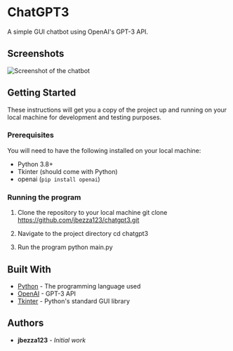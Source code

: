 # ChatGPT3

A simple GUI chatbot using OpenAI's GPT-3 API.

## Screenshots
![Screenshot of the chatbot](screenshots/screenshot1.png)

## Getting Started

These instructions will get you a copy of the project up and running on your local machine for development and testing purposes.

### Prerequisites

You will need to have the following installed on your local machine:

- Python 3.8+
- Tkinter (should come with Python)
- openai (`pip install openai`)

### Running the program

1. Clone the repository to your local machine
git clone https://github.com/jbezza123/chatgpt3.git


2. Navigate to the project directory
cd chatgpt3

3. Run the program
python main.py


## Built With

* [Python](https://www.python.org/) - The programming language used
* [OpenAI](https://openai.com/) - GPT-3 API
* [Tkinter](https://docs.python.org/3/library/tk.html) - Python's standard GUI library

## Authors

* **jbezza123** - *Initial work*
